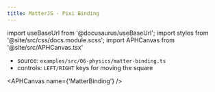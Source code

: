 ```yaml
---
title: MatterJS - Pixi Binding
---
```


import useBaseUrl from '@docusaurus/useBaseUrl';
import styles from '@site/src/css/docs.module.scss';
import APHCanvas from '@site/src/APHCanvas.tsx'

- source: `examples/src/06-physics/matter-binding.ts`
- controls: `LEFT/RIGHT` keys for moving the square

<APHCanvas name={'MatterBinding'} />

